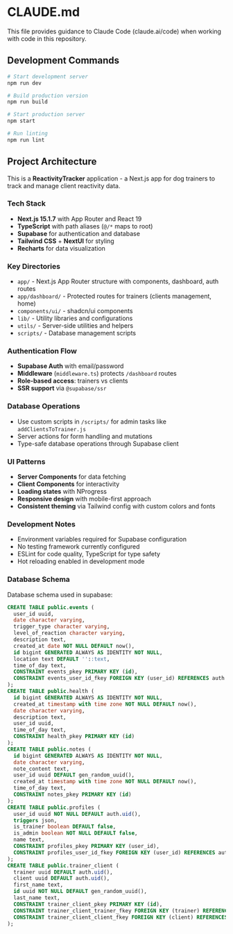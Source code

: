 # CLAUDE.md

This file provides guidance to Claude Code (claude.ai/code) when working with code in this repository.

## Development Commands

```bash
# Start development server
npm run dev

# Build production version
npm run build

# Start production server
npm start

# Run linting
npm run lint
```

## Project Architecture

This is a **ReactivityTracker** application - a Next.js app for dog trainers to track and manage client reactivity data.

### Tech Stack

- **Next.js 15.1.7** with App Router and React 19
- **TypeScript** with path aliases (`@/*` maps to root)
- **Supabase** for authentication and database
- **Tailwind CSS** + **NextUI** for styling
- **Recharts** for data visualization

### Key Directories

- `app/` - Next.js App Router structure with components, dashboard, auth routes
- `app/dashboard/` - Protected routes for trainers (clients management, home)
- `components/ui/` - shadcn/ui components
- `lib/` - Utility libraries and configurations
- `utils/` - Server-side utilities and helpers
- `scripts/` - Database management scripts

### Authentication Flow

- **Supabase Auth** with email/password
- **Middleware** (`middleware.ts`) protects `/dashboard` routes
- **Role-based access**: trainers vs clients
- **SSR support** via `@supabase/ssr`

### Database Operations

- Use custom scripts in `/scripts/` for admin tasks like `addClientsToTrainer.js`
- Server actions for form handling and mutations
- Type-safe database operations through Supabase client

### UI Patterns

- **Server Components** for data fetching
- **Client Components** for interactivity
- **Loading states** with NProgress
- **Responsive design** with mobile-first approach
- **Consistent theming** via Tailwind config with custom colors and fonts

### Development Notes

- Environment variables required for Supabase configuration
- No testing framework currently configured
- ESLint for code quality, TypeScript for type safety
- Hot reloading enabled in development mode

### Database Schema

Database schema used in supabase:

```sql
CREATE TABLE public.events (
  user_id uuid,
  date character varying,
  trigger_type character varying,
  level_of_reaction character varying,
  description text,
  created_at date NOT NULL DEFAULT now(),
  id bigint GENERATED ALWAYS AS IDENTITY NOT NULL,
  location text DEFAULT ''::text,
  time_of_day text,
  CONSTRAINT events_pkey PRIMARY KEY (id),
  CONSTRAINT events_user_id_fkey FOREIGN KEY (user_id) REFERENCES auth.users(id)
);
CREATE TABLE public.health (
  id bigint GENERATED ALWAYS AS IDENTITY NOT NULL,
  created_at timestamp with time zone NOT NULL DEFAULT now(),
  date character varying,
  description text,
  user_id uuid,
  time_of_day text,
  CONSTRAINT health_pkey PRIMARY KEY (id)
);
CREATE TABLE public.notes (
  id bigint GENERATED ALWAYS AS IDENTITY NOT NULL,
  date character varying,
  note_content text,
  user_id uuid DEFAULT gen_random_uuid(),
  created_at timestamp with time zone NOT NULL DEFAULT now(),
  time_of_day text,
  CONSTRAINT notes_pkey PRIMARY KEY (id)
);
CREATE TABLE public.profiles (
  user_id uuid NOT NULL DEFAULT auth.uid(),
  triggers json,
  is_trainer boolean DEFAULT false,
  is_admin boolean NOT NULL DEFAULT false,
  name text,
  CONSTRAINT profiles_pkey PRIMARY KEY (user_id),
  CONSTRAINT profiles_user_id_fkey FOREIGN KEY (user_id) REFERENCES auth.users(id)
);
CREATE TABLE public.trainer_client (
  trainer uuid DEFAULT auth.uid(),
  client uuid DEFAULT auth.uid(),
  first_name text,
  id uuid NOT NULL DEFAULT gen_random_uuid(),
  last_name text,
  CONSTRAINT trainer_client_pkey PRIMARY KEY (id),
  CONSTRAINT trainer_client_trainer_fkey FOREIGN KEY (trainer) REFERENCES auth.users(id),
  CONSTRAINT trainer_client_client_fkey FOREIGN KEY (client) REFERENCES auth.users(id)
);
```
